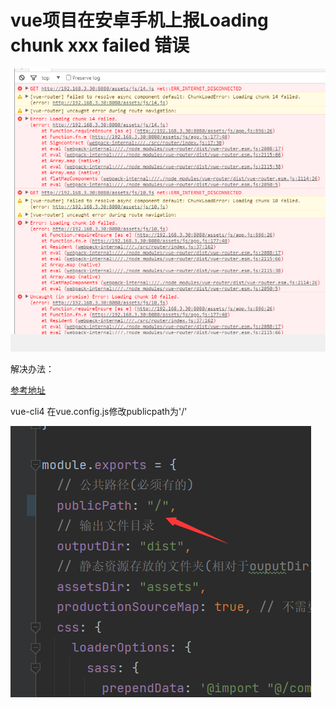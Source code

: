# vue项目在安卓手机上报Loading chunk xxx failed 错误

![Image text](../../.vuepress/public/takeNotes/vue/08/01.png)

解决办法：

[参考地址](https://cli.vuejs.org/zh/config/#publicpath)

vue-cli4  在vue.config.js修改publicpath为'/'

![Image text](../../.vuepress/public/takeNotes/vue/08/02.png)
